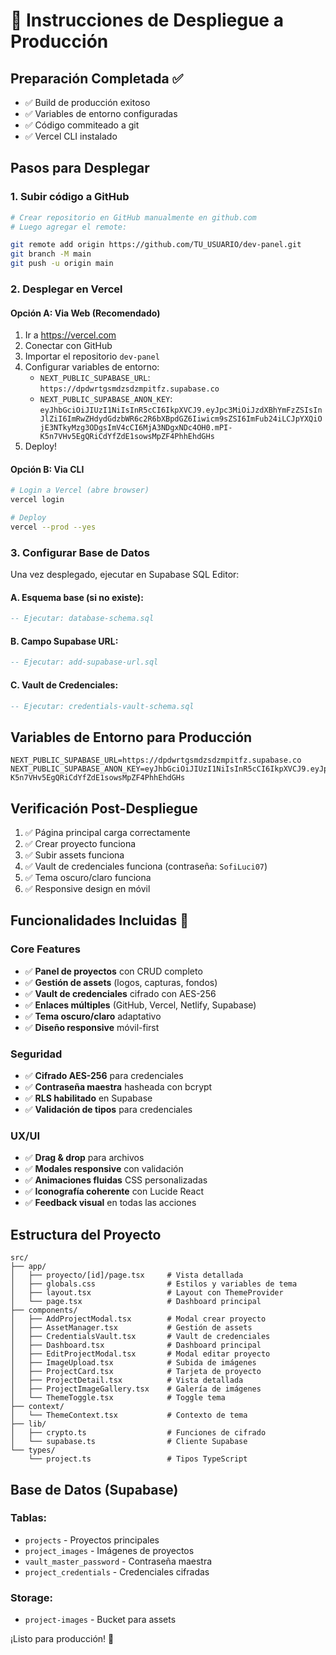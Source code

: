 # 🚀 Instrucciones de Despliegue a Producción

## Preparación Completada ✅

- ✅ Build de producción exitoso
- ✅ Variables de entorno configuradas
- ✅ Código commiteado a git
- ✅ Vercel CLI instalado

## Pasos para Desplegar

### 1. Subir código a GitHub

```bash
# Crear repositorio en GitHub manualmente en github.com
# Luego agregar el remote:

git remote add origin https://github.com/TU_USUARIO/dev-panel.git
git branch -M main
git push -u origin main
```

### 2. Desplegar en Vercel

#### Opción A: Via Web (Recomendado)
1. Ir a https://vercel.com
2. Conectar con GitHub
3. Importar el repositorio `dev-panel`
4. Configurar variables de entorno:
   - `NEXT_PUBLIC_SUPABASE_URL`: `https://dpdwrtgsmdzsdzmpitfz.supabase.co`
   - `NEXT_PUBLIC_SUPABASE_ANON_KEY`: `eyJhbGciOiJIUzI1NiIsInR5cCI6IkpXVCJ9.eyJpc3MiOiJzdXBhYmFzZSIsInJlZiI6ImRwZHdydGdzbWR6c2R6bXBpdGZ6Iiwicm9sZSI6ImFub24iLCJpYXQiOjE3NTkyMzg3ODgsImV4cCI6MjA3NDgxNDc4OH0.mPI-K5n7VHv5EgQRiCdYfZdE1sowsMpZF4PhhEhdGHs`
5. Deploy!

#### Opción B: Via CLI
```bash
# Login a Vercel (abre browser)
vercel login

# Deploy
vercel --prod --yes
```

### 3. Configurar Base de Datos

Una vez desplegado, ejecutar en Supabase SQL Editor:

#### A. Esquema base (si no existe):
```sql
-- Ejecutar: database-schema.sql
```

#### B. Campo Supabase URL:
```sql
-- Ejecutar: add-supabase-url.sql
```

#### C. Vault de Credenciales:
```sql
-- Ejecutar: credentials-vault-schema.sql
```

## Variables de Entorno para Producción

```
NEXT_PUBLIC_SUPABASE_URL=https://dpdwrtgsmdzsdzmpitfz.supabase.co
NEXT_PUBLIC_SUPABASE_ANON_KEY=eyJhbGciOiJIUzI1NiIsInR5cCI6IkpXVCJ9.eyJpc3MiOiJzdXBhYmFzZSIsInJlZiI6ImRwZHdydGdzbWR6c2R6bXBpdGZ6Iiwicm9sZSI6ImFub24iLCJpYXQiOjE3NTkyMzg3ODgsImV4cCI6MjA3NDgxNDc4OH0.mPI-K5n7VHv5EgQRiCdYfZdE1sowsMpZF4PhhEhdGHs
```

## Verificación Post-Despliegue

1. ✅ Página principal carga correctamente
2. ✅ Crear proyecto funciona
3. ✅ Subir assets funciona
4. ✅ Vault de credenciales funciona (contraseña: `SofiLuci07`)
5. ✅ Tema oscuro/claro funciona
6. ✅ Responsive design en móvil

## Funcionalidades Incluidas 🎯

### Core Features
- ✅ **Panel de proyectos** con CRUD completo
- ✅ **Gestión de assets** (logos, capturas, fondos)
- ✅ **Vault de credenciales** cifrado con AES-256
- ✅ **Enlaces múltiples** (GitHub, Vercel, Netlify, Supabase)
- ✅ **Tema oscuro/claro** adaptativo
- ✅ **Diseño responsive** móvil-first

### Seguridad
- ✅ **Cifrado AES-256** para credenciales
- ✅ **Contraseña maestra** hasheada con bcrypt
- ✅ **RLS habilitado** en Supabase
- ✅ **Validación de tipos** para credenciales

### UX/UI
- ✅ **Drag & drop** para archivos
- ✅ **Modales responsive** con validación
- ✅ **Animaciones fluidas** CSS personalizadas
- ✅ **Iconografía coherente** con Lucide React
- ✅ **Feedback visual** en todas las acciones

## Estructura del Proyecto

```
src/
├── app/
│   ├── proyecto/[id]/page.tsx     # Vista detallada
│   ├── globals.css                # Estilos y variables de tema
│   ├── layout.tsx                 # Layout con ThemeProvider
│   └── page.tsx                   # Dashboard principal
├── components/
│   ├── AddProjectModal.tsx        # Modal crear proyecto
│   ├── AssetManager.tsx           # Gestión de assets
│   ├── CredentialsVault.tsx       # Vault de credenciales
│   ├── Dashboard.tsx              # Dashboard principal
│   ├── EditProjectModal.tsx       # Modal editar proyecto
│   ├── ImageUpload.tsx            # Subida de imágenes
│   ├── ProjectCard.tsx            # Tarjeta de proyecto
│   ├── ProjectDetail.tsx          # Vista detallada
│   ├── ProjectImageGallery.tsx    # Galería de imágenes
│   └── ThemeToggle.tsx            # Toggle tema
├── context/
│   └── ThemeContext.tsx           # Contexto de tema
├── lib/
│   ├── crypto.ts                  # Funciones de cifrado
│   └── supabase.ts                # Cliente Supabase
└── types/
    └── project.ts                 # Tipos TypeScript
```

## Base de Datos (Supabase)

### Tablas:
- `projects` - Proyectos principales
- `project_images` - Imágenes de proyectos
- `vault_master_password` - Contraseña maestra
- `project_credentials` - Credenciales cifradas

### Storage:
- `project-images` - Bucket para assets

¡Listo para producción! 🎉